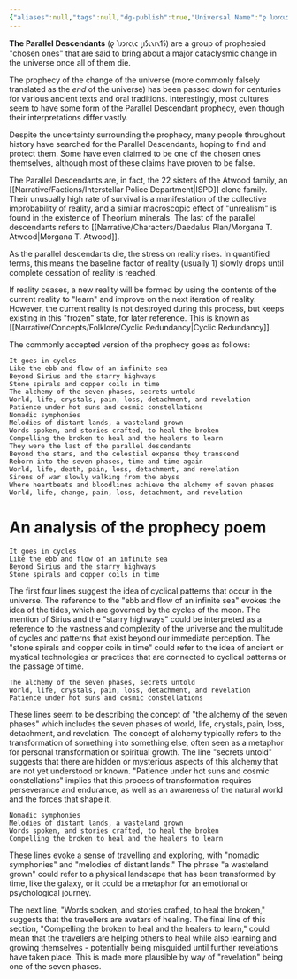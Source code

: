 ```yaml
---
{"aliases":null,"tags":null,"dg-publish":true,"Universal Name":"𐑞 𐑐𐑨𐑮𐑩𐑤𐑧𐑤 𐑛𐑦𐑕𐑧𐑯𐑦𐑯𐑑𐑕","permalink":"/narrative/concepts/folklore/the-parallel-descendants/","dgPassFrontmatter":true}
---
```


**The Parallel Descendants** (𐑞 𐑐𐑨𐑮𐑩𐑤𐑧𐑤 𐑛𐑦𐑕𐑧𐑯𐑦𐑯𐑑𐑕) are a group of prophesied "chosen ones" that are said to bring about a major cataclysmic change in the universe once all of them die. 

The prophecy of the change of the universe (more commonly falsely translated as the *end* of the universe) has been passed down for centuries for various ancient texts and oral traditions. Interestingly, most cultures seem to have some form of the Parallel Descendant prophecy, even though their interpretations differ vastly.

Despite the uncertainty surrounding the prophecy, many people throughout history have searched for the Parallel Descendants, hoping to find and protect them. Some have even claimed to be one of the chosen ones themselves, although most of these claims have proven to be false.

The Parallel Descendants are, in fact, the 22 sisters of the Atwood family, an [[Narrative/Factions/Interstellar Police Department\|ISPD]] clone family. Their unusually high rate of survival is a manifestation of the collective improbability of reality, and a similar macroscopic effect of "unrealism" is found in the existence of Theorium minerals. The last of the parallel descendants refers to [[Narrative/Characters/Daedalus Plan/Morgana T. Atwood\|Morgana T. Atwood]].

As the parallel descendants die, the stress on reality rises. In quantified terms, this means the baseline factor of reality (usually 1) slowly drops until complete cessation of reality is reached.

If reality ceases, a new reality will be formed by using the contents of the current reality to "learn" and improve on the next iteration of reality. However, the current reality is not destroyed during this process, but keeps existing in this "frozen" state, for later reference. This is known as [[Narrative/Concepts/Folklore/Cyclic Redundancy\|Cyclic Redundancy]].

The commonly accepted version of the prophecy goes as follows:

```
It goes in cycles 
Like the ebb and flow of an infinite sea
Beyond Sirius and the starry highways
Stone spirals and copper coils in time 
The alchemy of the seven phases, secrets untold 
World, life, crystals, pain, loss, detachment, and revelation 
Patience under hot suns and cosmic constellations
Nomadic symphonies
Melodies of distant lands, a wasteland grown 
Words spoken, and stories crafted, to heal the broken 
Compelling thе broken to heal and the hеalers to learn 
They were the last of the parallel descendants
Beyond the stars, and the celestial expanse they transcend 
Reborn into the seven phases, time and time again 
World, life, death, pain, loss, detachment, and revelation 
Sirens of war slowly walking from the abyss 
Where heartbeats and bloodlines achieve the alchemy of seven phases 
World, life, change, pain, loss, detachment, and revelation
```

# An analysis of the prophecy poem


```
It goes in cycles 
Like the ebb and flow of an infinite sea
Beyond Sirius and the starry highways
Stone spirals and copper coils in time
```
 

The first four lines suggest the idea of cyclical patterns that occur in the universe. The reference to the "ebb and flow of an infinite sea" evokes the idea of the tides, which are governed by the cycles of the moon. The mention of Sirius and the "starry highways" could be interpreted as a reference to the vastness and complexity of the universe and the multitude of cycles and patterns that exist beyond our immediate perception. The "stone spirals and copper coils in time" could refer to the idea of ancient or mystical technologies or practices that are connected to cyclical patterns or the passage of time.


```
The alchemy of the seven phases, secrets untold 
World, life, crystals, pain, loss, detachment, and revelation 
Patience under hot suns and cosmic constellations
```

These lines seem to be describing the concept of "the alchemy of the seven phases" which includes the seven phases of world, life, crystals, pain, loss, detachment, and revelation. The concept of alchemy typically refers to the transformation of something into something else, often seen as a metaphor for personal transformation or spiritual growth. The line "secrets untold" suggests that there are hidden or mysterious aspects of this alchemy that are not yet understood or known. "Patience under hot suns and cosmic constellations" implies that this process of transformation requires perseverance and endurance, as well as an awareness of the natural world and the forces that shape it.


```
Nomadic symphonies
Melodies of distant lands, a wasteland grown 
Words spoken, and stories crafted, to heal the broken 
Compelling thе broken to heal and the hеalers to learn
```

These lines evoke a sense of travelling and exploring, with "nomadic symphonies" and "melodies of distant lands." The phrase "a wasteland grown" could refer to a physical landscape that has been transformed by time, like the galaxy, or it could be a metaphor for an emotional or psychological journey.

The next line, "Words spoken, and stories crafted, to heal the broken," suggests that the travellers are avatars of healing. The final line of this section, "Compelling the broken to heal and the healers to learn," could mean that the travellers are helping others to heal while also learning and growing themselves - potentially being misguided until further revelations have taken place. This is made more plausible by way of "revelation" being one of the seven phases.
